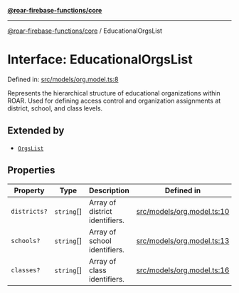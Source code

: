 [**@roar-firebase-functions/core**](../README.md)

---

[@roar-firebase-functions/core](../README.md) / EducationalOrgsList

# Interface: EducationalOrgsList

Defined in: [src/models/org.model.ts:8](src/src/models/org.model.ts#8)

Represents the hierarchical structure of educational organizations within ROAR.
Used for defining access control and organization assignments at district,
school, and class levels.

## Extended by

- [`OrgsList`](OrgsList.md)

## Properties

| Property                            | Type       | Description                    | Defined in                                                   |
| ----------------------------------- | ---------- | ------------------------------ | ------------------------------------------------------------ |
| <a id="districts"></a> `districts?` | `string`[] | Array of district identifiers. | [src/models/org.model.ts:10](src/src/models/org.model.ts#10) |
| <a id="schools"></a> `schools?`     | `string`[] | Array of school identifiers.   | [src/models/org.model.ts:13](src/src/models/org.model.ts#13) |
| <a id="classes"></a> `classes?`     | `string`[] | Array of class identifiers.    | [src/models/org.model.ts:16](src/src/models/org.model.ts#16) |
